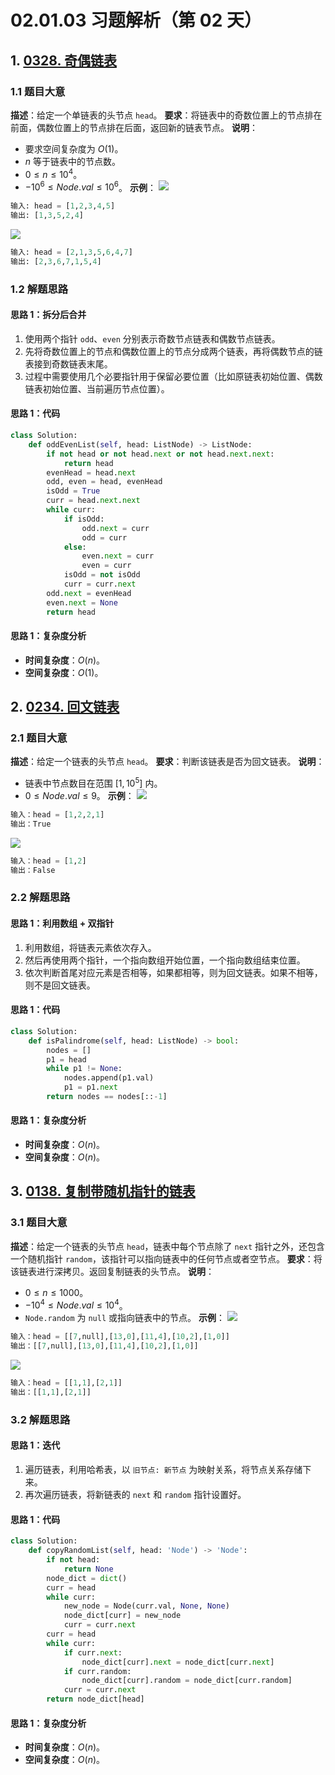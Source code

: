 # 02.01.03 习题解析（第 02 天）
## 1. [0328. 奇偶链表](https://leetcode.cn/problems/odd-even-linked-list/)
### 1.1 题目大意
**描述**：给定一个单链表的头节点 `head`。
**要求**：将链表中的奇数位置上的节点排在前面，偶数位置上的节点排在后面，返回新的链表节点。
**说明**：
- 要求空间复杂度为 $O(1)$。
- $n$ 等于链表中的节点数。
- $0 \le n \le 10^4$。
- $-10^6 \le Node.val \le 10^6$。
**示例**：
![](https://assets.leetcode.com/uploads/2021/03/10/oddeven-linked-list.jpg)
```python
输入: head = [1,2,3,4,5]
输出: [1,3,5,2,4]
```
![](https://assets.leetcode.com/uploads/2021/03/10/oddeven2-linked-list.jpg)
```python
输入: head = [2,1,3,5,6,4,7]
输出: [2,3,6,7,1,5,4]
```
### 1.2 解题思路
#### 思路 1：拆分后合并
1. 使用两个指针 `odd`、`even` 分别表示奇数节点链表和偶数节点链表。
2. 先将奇数位置上的节点和偶数位置上的节点分成两个链表，再将偶数节点的链表接到奇数链表末尾。
3. 过程中需要使用几个必要指针用于保留必要位置（比如原链表初始位置、偶数链表初始位置、当前遍历节点位置）。
#### 思路 1：代码
```python
class Solution:
    def oddEvenList(self, head: ListNode) -> ListNode:
        if not head or not head.next or not head.next.next:
            return head
        evenHead = head.next
        odd, even = head, evenHead
        isOdd = True
        curr = head.next.next
        while curr:
            if isOdd:
                odd.next = curr
                odd = curr
            else:
                even.next = curr
                even = curr
            isOdd = not isOdd
            curr = curr.next
        odd.next = evenHead
        even.next = None
        return head
```
#### 思路 1：复杂度分析
- **时间复杂度**：$O(n)$。
- **空间复杂度**：$O(1)$。
## 2. [0234. 回文链表](https://leetcode.cn/problems/palindrome-linked-list/)
### 2.1 题目大意
**描述**：给定一个链表的头节点 `head`。
**要求**：判断该链表是否为回文链表。
**说明**：
- 链表中节点数目在范围 $[1, 10^5]$ 内。
- $0 \le Node.val \le 9$。
**示例**：
![](https://assets.leetcode.com/uploads/2021/03/03/pal1linked-list.jpg)
```python
输入：head = [1,2,2,1]
输出：True
```
![](https://assets.leetcode.com/uploads/2021/03/03/pal2linked-list.jpg)
```python
输入：head = [1,2]
输出：False
```
### 2.2 解题思路
#### 思路 1：利用数组 + 双指针
1. 利用数组，将链表元素依次存入。
2. 然后再使用两个指针，一个指向数组开始位置，一个指向数组结束位置。
3. 依次判断首尾对应元素是否相等，如果都相等，则为回文链表。如果不相等，则不是回文链表。
#### 思路 1：代码
```python
class Solution:
    def isPalindrome(self, head: ListNode) -> bool:
        nodes = []
        p1 = head
        while p1 != None:
            nodes.append(p1.val)
            p1 = p1.next
        return nodes == nodes[::-1]
```
#### 思路 1：复杂度分析
- **时间复杂度**：$O(n)$。
- **空间复杂度**：$O(n)$。
## 3. [0138. 复制带随机指针的链表](https://leetcode.cn/problems/copy-list-with-random-pointer/)
### 3.1 题目大意
**描述**：给定一个链表的头节点 `head`，链表中每个节点除了 `next` 指针之外，还包含一个随机指针 `random`，该指针可以指向链表中的任何节点或者空节点。
**要求**：将该链表进行深拷贝。返回复制链表的头节点。
**说明**：
- $0 \le n \le 1000$。
- $-10^4 \le Node.val \le 10^4$。
- `Node.random` 为 `null` 或指向链表中的节点。
**示例**：
![](https://assets.leetcode-cn.com/aliyun-lc-upload/uploads/2020/01/09/e1.png)
```python
输入：head = [[7,null],[13,0],[11,4],[10,2],[1,0]]
输出：[[7,null],[13,0],[11,4],[10,2],[1,0]]
```
![](https://assets.leetcode-cn.com/aliyun-lc-upload/uploads/2020/01/09/e2.png)
```python
输入：head = [[1,1],[2,1]]
输出：[[1,1],[2,1]]
```
### 3.2 解题思路
#### 思路 1：迭代
1. 遍历链表，利用哈希表，以 `旧节点: 新节点` 为映射关系，将节点关系存储下来。
2. 再次遍历链表，将新链表的 `next` 和 `random` 指针设置好。
#### 思路 1：代码
```python
class Solution:
    def copyRandomList(self, head: 'Node') -> 'Node':
        if not head:
            return None
        node_dict = dict()
        curr = head
        while curr:
            new_node = Node(curr.val, None, None)
            node_dict[curr] = new_node
            curr = curr.next
        curr = head
        while curr:
            if curr.next:
                node_dict[curr].next = node_dict[curr.next]
            if curr.random:
                node_dict[curr].random = node_dict[curr.random]
            curr = curr.next
        return node_dict[head]
```
#### 思路 1：复杂度分析
- **时间复杂度**：$O(n)$。
- **空间复杂度**：$O(n)$。
